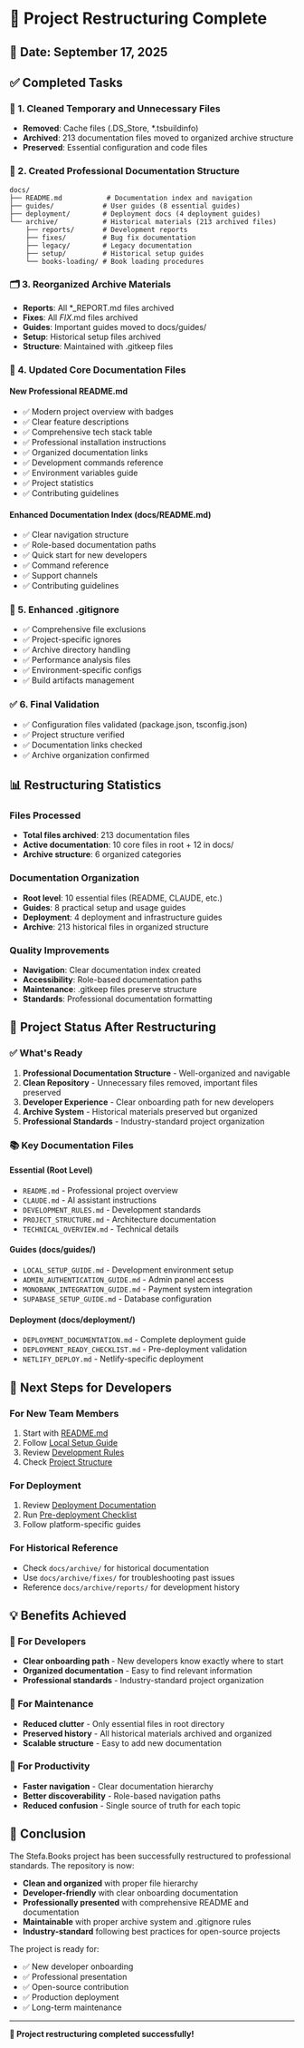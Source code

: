 # 🎉 Project Restructuring Complete

## 📅 Date: September 17, 2025

## ✅ Completed Tasks

### 🧹 1. Cleaned Temporary and Unnecessary Files
- **Removed**: Cache files (.DS_Store, *.tsbuildinfo)
- **Archived**: 213 documentation files moved to organized archive structure
- **Preserved**: Essential configuration and code files

### 📁 2. Created Professional Documentation Structure
```
docs/
├── README.md           # Documentation index and navigation
├── guides/            # User guides (8 essential guides)
├── deployment/        # Deployment docs (4 deployment guides)
└── archive/           # Historical materials (213 archived files)
    ├── reports/       # Development reports
    ├── fixes/         # Bug fix documentation
    ├── legacy/        # Legacy documentation
    ├── setup/         # Historical setup guides
    └── books-loading/ # Book loading procedures
```

### 🗂️ 3. Reorganized Archive Materials
- **Reports**: All *_REPORT.md files archived
- **Fixes**: All *FIX*.md files archived
- **Guides**: Important guides moved to docs/guides/
- **Setup**: Historical setup files archived
- **Structure**: Maintained with .gitkeep files

### 📖 4. Updated Core Documentation Files

#### New Professional README.md
- ✅ Modern project overview with badges
- ✅ Clear feature descriptions
- ✅ Comprehensive tech stack table
- ✅ Professional installation instructions
- ✅ Organized documentation links
- ✅ Development commands reference
- ✅ Environment variables guide
- ✅ Project statistics
- ✅ Contributing guidelines

#### Enhanced Documentation Index (docs/README.md)
- ✅ Clear navigation structure
- ✅ Role-based documentation paths
- ✅ Quick start for new developers
- ✅ Command reference
- ✅ Support channels
- ✅ Contributing guidelines

### 🚫 5. Enhanced .gitignore
- ✅ Comprehensive file exclusions
- ✅ Project-specific ignores
- ✅ Archive directory handling
- ✅ Performance analysis files
- ✅ Environment-specific configs
- ✅ Build artifacts management

### ✅ 6. Final Validation
- ✅ Configuration files validated (package.json, tsconfig.json)
- ✅ Project structure verified
- ✅ Documentation links checked
- ✅ Archive organization confirmed

## 📊 Restructuring Statistics

### Files Processed
- **Total files archived**: 213 documentation files
- **Active documentation**: 10 core files in root + 12 in docs/
- **Archive structure**: 6 organized categories

### Documentation Organization
- **Root level**: 10 essential files (README, CLAUDE, etc.)
- **Guides**: 8 practical setup and usage guides
- **Deployment**: 4 deployment and infrastructure guides
- **Archive**: 213 historical files in organized structure

### Quality Improvements
- **Navigation**: Clear documentation index created
- **Accessibility**: Role-based documentation paths
- **Maintenance**: .gitkeep files preserve structure
- **Standards**: Professional documentation formatting

## 🎯 Project Status After Restructuring

### ✅ What's Ready
1. **Professional Documentation Structure** - Well-organized and navigable
2. **Clean Repository** - Unnecessary files removed, important files preserved
3. **Developer Experience** - Clear onboarding path for new developers
4. **Archive System** - Historical materials preserved but organized
5. **Professional Standards** - Industry-standard project organization

### 📚 Key Documentation Files
#### Essential (Root Level)
- `README.md` - Professional project overview
- `CLAUDE.md` - AI assistant instructions
- `DEVELOPMENT_RULES.md` - Development standards
- `PROJECT_STRUCTURE.md` - Architecture documentation
- `TECHNICAL_OVERVIEW.md` - Technical details

#### Guides (docs/guides/)
- `LOCAL_SETUP_GUIDE.md` - Development environment setup
- `ADMIN_AUTHENTICATION_GUIDE.md` - Admin panel access
- `MONOBANK_INTEGRATION_GUIDE.md` - Payment system integration
- `SUPABASE_SETUP_GUIDE.md` - Database configuration

#### Deployment (docs/deployment/)
- `DEPLOYMENT_DOCUMENTATION.md` - Complete deployment guide
- `DEPLOYMENT_READY_CHECKLIST.md` - Pre-deployment validation
- `NETLIFY_DEPLOY.md` - Netlify-specific deployment

## 🚀 Next Steps for Developers

### For New Team Members
1. Start with [README.md](./README.md)
2. Follow [Local Setup Guide](./docs/guides/LOCAL_SETUP_GUIDE.md)
3. Review [Development Rules](./DEVELOPMENT_RULES.md)
4. Check [Project Structure](./PROJECT_STRUCTURE.md)

### For Deployment
1. Review [Deployment Documentation](./docs/deployment/DEPLOYMENT_DOCUMENTATION.md)
2. Run [Pre-deployment Checklist](./docs/deployment/DEPLOYMENT_READY_CHECKLIST.md)
3. Follow platform-specific guides

### For Historical Reference
- Check `docs/archive/` for historical documentation
- Use `docs/archive/fixes/` for troubleshooting past issues
- Reference `docs/archive/reports/` for development history

## 💡 Benefits Achieved

### 🎯 For Developers
- **Clear onboarding path** - New developers know exactly where to start
- **Organized documentation** - Easy to find relevant information
- **Professional standards** - Industry-standard project organization

### 🔧 For Maintenance
- **Reduced clutter** - Only essential files in root directory
- **Preserved history** - All historical materials archived and organized
- **Scalable structure** - Easy to add new documentation

### 🚀 For Productivity
- **Faster navigation** - Clear documentation hierarchy
- **Better discoverability** - Role-based navigation paths
- **Reduced confusion** - Single source of truth for each topic

## 🎉 Conclusion

The Stefa.Books project has been successfully restructured to professional standards. The repository is now:

- **Clean and organized** with proper file hierarchy
- **Developer-friendly** with clear onboarding documentation
- **Professionally presented** with comprehensive README and documentation
- **Maintainable** with proper archive system and .gitignore rules
- **Industry-standard** following best practices for open-source projects

The project is ready for:
- ✅ New developer onboarding
- ✅ Professional presentation
- ✅ Open-source contribution
- ✅ Production deployment
- ✅ Long-term maintenance

---

**🎊 Project restructuring completed successfully!**